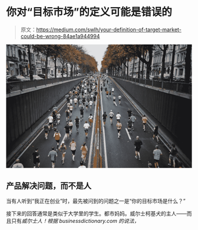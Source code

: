 # 你对“目标市场”的定义可能是错误的

> 原文：<https://medium.com/swlh/your-definition-of-target-market-could-be-wrong-84ae1a944994>

![](img/7c6a64426a82482fb222cc8a7862d93e.png)

## 产品解决问题，而不是人

当有人听到“我正在创业”时，最先被问到的问题之一是“你的目标市场是什么？”

接下来的回答通常是类似于大学里的学生。都市妈妈。威尔士柯基犬的主人——而且只有*威尔士人！根据 businessdictionary.com 的说法，*